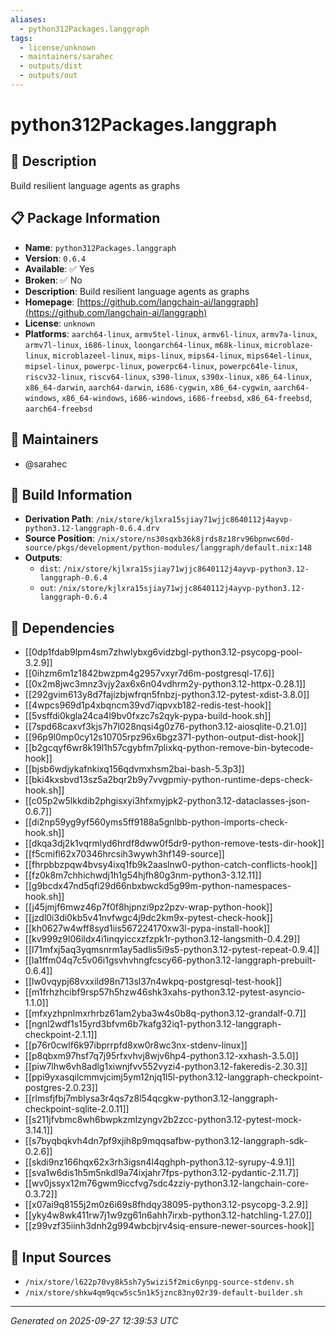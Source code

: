 ```yaml
---
aliases:
  - python312Packages.langgraph
tags:
  - license/unknown
  - maintainers/sarahec
  - outputs/dist
  - outputs/out
---
```


# python312Packages.langgraph

## 📝 Description

Build resilient language agents as graphs

## 📋 Package Information

- **Name**: `python312Packages.langgraph`
- **Version**: `0.6.4`
- **Available**: ✅ Yes
- **Broken**: ✅ No
- **Description**: Build resilient language agents as graphs
- **Homepage**: [https://github.com/langchain-ai/langgraph](https://github.com/langchain-ai/langgraph)
- **License**: `unknown`
- **Platforms**: `aarch64-linux`, `armv5tel-linux`, `armv6l-linux`, `armv7a-linux`, `armv7l-linux`, `i686-linux`, `loongarch64-linux`, `m68k-linux`, `microblaze-linux`, `microblazeel-linux`, `mips-linux`, `mips64-linux`, `mips64el-linux`, `mipsel-linux`, `powerpc-linux`, `powerpc64-linux`, `powerpc64le-linux`, `riscv32-linux`, `riscv64-linux`, `s390-linux`, `s390x-linux`, `x86_64-linux`, `x86_64-darwin`, `aarch64-darwin`, `i686-cygwin`, `x86_64-cygwin`, `aarch64-windows`, `x86_64-windows`, `i686-windows`, `i686-freebsd`, `x86_64-freebsd`, `aarch64-freebsd`
## 👥 Maintainers

- @sarahec


## 🔧 Build Information

- **Derivation Path**: `/nix/store/kjlxra15sjiay71wjjc8640112j4ayvp-python3.12-langgraph-0.6.4.drv`
- **Source Position**: `/nix/store/ns30sqxb36k8jrds8z18rv96bpnwc60d-source/pkgs/development/python-modules/langgraph/default.nix:148`
- **Outputs**:
  - `dist`:  `/nix/store/kjlxra15sjiay71wjjc8640112j4ayvp-python3.12-langgraph-0.6.4`
  - `out`:  `/nix/store/kjlxra15sjiay71wjjc8640112j4ayvp-python3.12-langgraph-0.6.4`

## 🔗 Dependencies

- [[0dp1fdab9lpm4sm7zhwlybxg6vidzbgl-python3.12-psycopg-pool-3.2.9]]
- [[0ihzm6m1z1842bwzpm4g2957vxyr7d6m-postgresql-17.6]]
- [[0x2m8jwc3mnz3vjy2ax6x6n04vdhrm2y-python3.12-httpx-0.28.1]]
- [[292gvim613y8d7fajizbjwfrqn5fnbzj-python3.12-pytest-xdist-3.8.0]]
- [[4wpcs969d1p4xbqncm39vd7iqpvxb182-redis-test-hook]]
- [[5vsffdi0kgla24ca4l9bv0fxzc7s2qyk-pypa-build-hook.sh]]
- [[7spd68caxvf3kjs7h7l028nqsi4g0z76-python3.12-aiosqlite-0.21.0]]
- [[96p9l0mp0cy12s10705rpz96x6bgz371-python-output-dist-hook]]
- [[b2gcqyf6wr8k19l1h57cgybfm7plixkq-python-remove-bin-bytecode-hook]]
- [[bjsb6wdjykafnkixq156qdvmxhsm2bai-bash-5.3p3]]
- [[bki4kxsbvd13sz5a2bqr2b9y7vvgpmiy-python-runtime-deps-check-hook.sh]]
- [[c05p2w5lkkdib2phgisxyi3hfxmyjpk2-python3.12-dataclasses-json-0.6.7]]
- [[di2np59yg9yf560yms5ff9188a5gnlbb-python-imports-check-hook.sh]]
- [[dkqa3dj2k1vqrmlyd6hrdf8dww0f5dr9-python-remove-tests-dir-hook]]
- [[f5cmifl62x70346hrcsih3wywh3hf149-source]]
- [[fhrpbbzpqw4bvsy4ixq1fb9k2aaslnw0-python-catch-conflicts-hook]]
- [[fz0k8m7chhichwdj1h1g54hjfh80g3nm-python3-3.12.11]]
- [[g9bcdx47nd5qfi29d66nbxbwckd5g99m-python-namespaces-hook.sh]]
- [[j45jmjf6mwz46p7f0f8hjpnzi9pz2pzv-wrap-python-hook]]
- [[jzdl0i3di0kb5v41nvfwgc4j9dc2km9x-pytest-check-hook]]
- [[kh0627w4wff8syd1iis567224170xw3l-pypa-install-hook]]
- [[kv999z9l06ildx4i1inqyiccxzfzpk1r-python3.12-langsmith-0.4.29]]
- [[l71mfxj5aq3yqmsnrm1ay5adlis5i9s5-python3.12-pytest-repeat-0.9.4]]
- [[la1ffm04q7c5v06i1gsvhvhngfcscy66-python3.12-langgraph-prebuilt-0.6.4]]
- [[lw0vqypj68vxxild98n713sl37n4wkpq-postgresql-test-hook]]
- [[m1frhzhcibf9rsp57h5hzw46shk3xahs-python3.12-pytest-asyncio-1.1.0]]
- [[mfxyzhpnlmxrhrbz61am2yba3w4s0b8q-python3.12-grandalf-0.7]]
- [[ngnl2wdf1s15yrd3bfvm6b7kafg32iq1-python3.12-langgraph-checkpoint-2.1.1]]
- [[p76r0cwlf6k97ibprrpfd8xw0r8wc3nx-stdenv-linux]]
- [[p8qbxm97hsf7q7j95rfxvhvj8wjv6hp4-python3.12-xxhash-3.5.0]]
- [[piw7lhw6vh8adlg1xiwnjfvv552vyzi4-python3.12-fakeredis-2.30.3]]
- [[ppi9yxasqilcmmvjcimj5ym12njq1l5l-python3.12-langgraph-checkpoint-postgres-2.0.23]]
- [[rlmsfjfbj7mblysa3r4qs7z8l54qcgkw-python3.12-langgraph-checkpoint-sqlite-2.0.11]]
- [[s211jfvbmc8wh6bwpkzmlzyngv2b2zcc-python3.12-pytest-mock-3.14.1]]
- [[s7byqbqkvh4dn7pf9xjih8p9mqqsafbw-python3.12-langgraph-sdk-0.2.6]]
- [[skdi9nz166hqx62x3rh3igsn4l4qghph-python3.12-syrupy-4.9.1]]
- [[sva1w6dis1h5m5nkdl9a74ixjahr7fps-python3.12-pydantic-2.11.7]]
- [[wv0jssyx12m76gwm9iccfvg7sdc4zziy-python3.12-langchain-core-0.3.72]]
- [[x07ai9q8155j2m0z6i69s8fhdqy38095-python3.12-psycopg-3.2.9]]
- [[yky4w8wk411rw7j1w9zg61n6ahh7irxb-python3.12-hatchling-1.27.0]]
- [[z99vzf35iinh3dnh2g994wbcbjrv4siq-ensure-newer-sources-hook]]

## 📁 Input Sources

- `/nix/store/l622p70vy8k5sh7y5wizi5f2mic6ynpg-source-stdenv.sh`
- `/nix/store/shkw4qm9qcw5sc5n1k5jznc83ny02r39-default-builder.sh`

---
*Generated on 2025-09-27 12:39:53 UTC*
